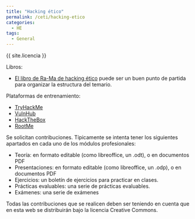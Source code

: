 ```yaml
---
title: "Hacking ético"
permalink: /ceti/hacking-etico
categories:
  - HE
tags:
  - General
---
```


{{ site.licencia }}

Libros:

- [El libro de Ra-Ma de hacking ético](https://www.ra-ma.es/libro/hacking-etico_139070/) puede ser un buen punto de partida para organizar la estructura del temario.

Plataformas de entrenamiento:

- [TryHackMe](https://tryhackme.com/)
- [VulnHub](https://www.vulnhub.com/)
- [HackTheBox](https://www.hackthebox.com/)
- [RootMe](https://www.root-me.org/?lang=es)

Se solicitan contribuciones. Típicamente se intenta tener los siguientes apartados en cada uno de los módulos profesionales:

- Teoría: en formato editable (como libreoffice, un .odt), o en documentos PDF
- Presentaciones: en formato editable (como libreoffice, un .odp), o en documentos PDF
- Ejercicios: un boletín de ejercicios para practicar en clases.
- Prácticas evaluables: una serie de prácticas evaluables.
- Exámenes: una serie de exámenes

Todas las contribuciones que se realicen deben ser teniendo en cuenta que en esta web se distribuirán bajo la licencia Creative Commons.
